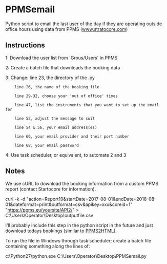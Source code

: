 # PPMSemail
Python script to email the last user of the day if they are operating outside office hours using data from PPMS (www.stratocore.com)

## Instructions
1: Download the user list from 'Grous/Users' in PPMS

2: Create a batch file that downloads the booking data

3: Change:
        line 23, the directory of the .py
        
        line 26, the name of the booking file
        
        line 29-32, choose your 'out of office' times
        
        line 47, list the instruments that you want to set up the email for
        
        line 52, adjust the message to suit
        
        line 54 & 56, your email address(es)
        
        line 66, your email provider and their port number
        
        line 68, your email password
        
4: Use task scheduler, or equivalent, to automate 2 and 3

## Notes
We use cURL to download the booking information from a custom PPMS report (contact Startocore for information).

  curl -k -d "action=Report19&startDate=2017-08-01&endDate=2018-08-01&dateformat=print&outformat=csv&apikey=xxx&coreid=1" "https://ppms.eu/yoursite/API2/" > C:\Users\Operator\Desktop\outputfile.csv

I'll probably include this step in the python script in the future and just download todays bookings (similar to [PPMS2HTML](https://github.com/SangerCytometry/PPMS-to-HTML-table)).

To run the file in Windows through task scheduler; create a batch file containing something along the lines of:

  c:\Python27\python.exe C:\Users\Operator\Desktop\PPMSemail.py
